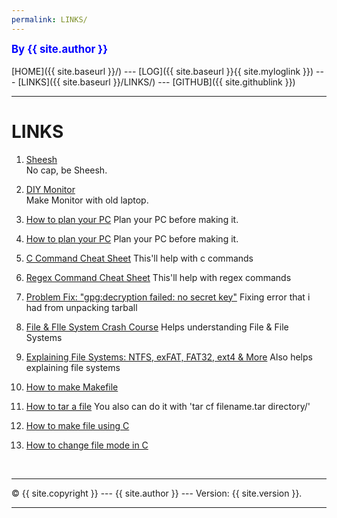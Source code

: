 ```yaml
---
permalink: LINKS/
---
```

<span style="color:blue; font-weight:bold; font-size:larger;">By {{ site.author }}</span>
<br><br>
[HOME]({{ site.baseurl }}/) ---
[LOG]({{ site.baseurl }}{{ site.myloglink }}) ---
[LINKS]({{ site.baseurl }}/LINKS/) ---
[GITHUB]({{ site.githublink }})
<br>
<hr>

# LINKS

1. [Sheesh](https://www.youtube.com/watch?v=1r7de4KvEH0&ab_channel=Noot)<br>
No cap, be Sheesh.

2. [DIY Monitor](https://www.youtube.com/watch?v=J2aY6cvk-WI&list=FL2e4YJY0Zkm5hcmBiNvoX8g&index=71&ab_channel=DIYPerks)<br>
Make Monitor with old laptop.

3. [How to plan your PC](https://www.youtube.com/watch?v=AiVWQthb-20&list=FL2e4YJY0Zkm5hcmBiNvoX8g&index=194&ab_channel=Bitwit)
Plan your PC before making it.

3. [How to plan your PC](https://www.youtube.com/watch?v=AiVWQthb-20&list=FL2e4YJY0Zkm5hcmBiNvoX8g&index=194&ab_channel=Bitwit)
Plan your PC before making it.

4. [C Command Cheat Sheet](https://cheatography.com/ashlyn-black/cheat-sheets/c-reference/)
This'll help with c commands

5. [Regex Command Cheat Sheet](https://www.rexegg.com/regex-quickstart.html)
This'll help with regex commands

6. [Problem Fix: "gpg:decryption failed: no secret key"](https://linuxhint.com/solve-gpg-decryption-failed-no-secret-key-error/#:~:text=However%2C%20if%20you%20are%20getting,a%20situation%2C%20then%20no%20worries!)
Fixing error that i had from unpacking tarball

7. [File & FIle System Crash Course](https://www.youtube.com/watch?v=KN8YgJnShPM&ab_channel=CrashCourse)
Helps understanding File & File Systems

8. [Explaining File Systems: NTFS, exFAT, FAT32, ext4 & More](https://www.youtube.com/watch?v=_h30HBYxtws&ab_channel=ExplainingComputers)
Also helps explaining file systems

9. [How to make Makefile](https://opensource.com/article/18/8/what-how-makefile)

10. [How to tar a file](https://www.cyberciti.biz/faq/how-to-tar-a-file-in-linux-using-command-line/)
You also can do it with 'tar cf filename.tar directory/'

11. [How to make file using C](https://www.cyberciti.biz/faq/how-to-tar-a-file-in-linux-using-comman)


12. [How to change file mode in C](https://www.ibm.com/docs/SSLTBW_2.4.0/com.ibm.zos.v2r4.bpxbd00/rtchm.htm)

<br>
<hr>
&copy; {{ site.copyright }} --- {{ site.author }} --- Version: {{ site.version }}.
<hr>
<br>
